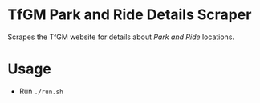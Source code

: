 TfGM Park and Ride Details Scraper
=====================

Scrapes the TfGM website for details about *Park and Ride* locations.

# Usage

* Run `./run.sh`
